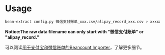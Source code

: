 # Usage

```bash
bean-extract config.py 微信支付账单_xxx.csv/alipay_record_xxx.csv > xxxxxxx.bean
```

**Notice:The raw data filename can only start with "微信支付账单" or "alipay_record."**

可以阅读[用于支付宝和微信账单的Beancount Importer](https://blog.sy-zhou.com/%E7%94%A8%E4%BA%8E%E6%94%AF%E4%BB%98%E5%AE%9D%E5%92%8C%E5%BE%AE%E4%BF%A1%E8%B4%A6%E5%8D%95%E7%9A%84beancount-import/)，了解更多细节。
